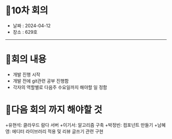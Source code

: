 # 📍10차 회의
  + 날짜 : 2024-04-12
  + 장소 : 629호

---

# 📍회의 내용
+ 개발 진행 시작
+ 개발 전에 git관련 공부 진행함
+ 각자의 역할별로 다음주 수요일까지 해야할 일 정함

# 📍다음 회의 까지 해야할 것
+유현석: 클라우드 람다 서버 
+이기서: 알고리즘 구축
+박정빈: 컴포넌트 만들기
+남혜영: 에디터 라이브러리 적용 및 리뷰 글쓰기 관련 구현
